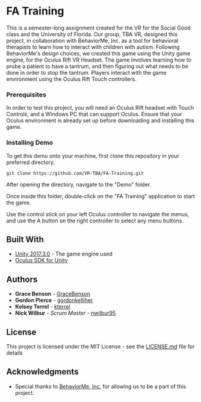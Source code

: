 # FA Training

This is a semester-long assignment created for the VR for the Social Good class and the University of Florida. Our group, TBA VR, designed this project, in collaboration with BehaviorMe, Inc. as a tool for behavioral therapists to learn how to interact with children with autism. Following BehaviorMe's design choices, we created this game using the Unity game engine, for the Oculus Rift VR Headset. The game involves learning how to probe a patient to have a tantrum, and then figuring out what needs to be done in order to stop the tantrum. Players interact with the game environment using the Oculus Rift Touch controllers.

### Prerequisites

In order to test this project, you will need an Oculus Rift headset with Touch Controls, and a Windows PC that can support Oculus. Ensure that your Oculus environment is already set up before downloading and installing this game.

### Installing Demo

To get this demo onto your machine, first clone this repository in your preferred directory.

```
git clone https://github.com/VR-TBA/FA-Training.git
```

After opening the directory, navigate to the "Demo" folder.

Once inside this folder, double-click on the "FA Training" application to start the game.

Use the control stick on your left Oculus controller to navigate the menus, and use the A button on the right controller to select any menu buttons.

## Built With

* [Unity 2017.3.0](https://unity3d.com/unity/whats-new/unity-2017.3.0) - The game engine used
* [Oculus SDK for Unity](https://developer.oculus.com/documentation/unity/latest/concepts/book-unity-gsg/)

## Authors

* **Grace Benson** - [GraceBenson](https://github.com/GraceBenson)
* **Gordon Pierce** - [gordonkelliher](https://github.com/gordonkelliher)
* **Kelsey Terrel** - [kterrel](https://github.com/kterrel)
* **Nick Wilbur** - *Scrum Master* - [nwilbur95](https://github.com/nwilbur95)

## License

This project is licensed under the MIT License - see the [LICENSE.md](LICENSE.md) file for details

## Acknowledgments

* Special thanks to [BehaviorMe, Inc.](https://www.behaviorme.co/) for allowing us to be a part of this project.
